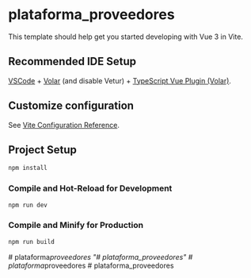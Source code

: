# plataforma_proveedores

This template should help get you started developing with Vue 3 in Vite.

## Recommended IDE Setup

[VSCode](https://code.visualstudio.com/) + [Volar](https://marketplace.visualstudio.com/items?itemName=Vue.volar) (and disable Vetur) + [TypeScript Vue Plugin (Volar)](https://marketplace.visualstudio.com/items?itemName=Vue.vscode-typescript-vue-plugin).

## Customize configuration

See [Vite Configuration Reference](https://vitejs.dev/config/).

## Project Setup

```sh
npm install
```

### Compile and Hot-Reload for Development

```sh
npm run dev
```

### Compile and Minify for Production

```sh
npm run build
```
#   p l a t a f o r m a _ p r o v e e d o r e s  
 "# plataforma_proveedores" 
#   p l a t a f o r m a _ p r o v e e d o r e s  
 #   p l a t a f o r m a _ p r o v e e d o r e s  
 